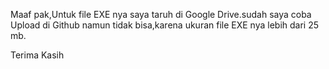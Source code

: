 Maaf pak,Untuk file EXE nya saya taruh di Google Drive.sudah saya coba Upload di Github namun tidak bisa,karena ukuran file EXE nya lebih dari 25 mb.


Terima Kasih

